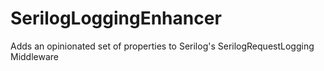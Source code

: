 # SerilogLoggingEnhancer
Adds an opinionated set of properties to Serilog's SerilogRequestLogging Middleware
